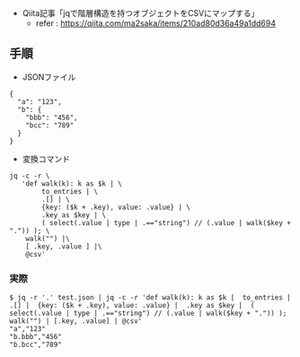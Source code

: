- Qiita記事「jqで階層構造を持つオブジェクトをCSVにマップする」
  - refer : https://qiita.com/ma2saka/items/210ad80d36a49a1dd694


## 手順
- JSONファイル
```
{
  "a": "123",
  "b": {
    "bbb": "456",
    "bcc": "789"
  }
}
```

- 変換コマンド
```shell
jq -c -r \
   'def walk(k): k as $k | \
        to_entries | \
        .[] | \
        {key: ($k + .key), value: .value} | \
        .key as $key | \
        ( select(.value | type | .=="string") // (.value | walk($key + ".")) ); \
    walk("") |\
    [ .key, .value ] |\
    @csv'
```

### 実際
```
$ jq -r '.' test.json | jq -c -r 'def walk(k): k as $k |  to_entries |  .[] |  {key: ($k + .key), value: .value} |  .key as $key |  ( select(.value | type | .=="string") // (.value | walk($key + ".")) ); walk("") | [.key, .value] | @csv'
"a","123"
"b.bbb","456"
"b.bcc","789"
```

